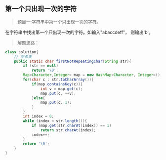 <link href="markdown.css" rel="stylesheet"></link>

## 第一个只出现一次的字符
> 题目一:字符串中第一个只出现一次的字符。
 
 在字符串中找出第一个只出现一次的字符。如输入"abaccdeff"， 则输出'b'。
> 解题思路： 

```java
class solution{
    // 哈希表
    public static char firstNotRepeatingChar(String str){
        if (str == null)
            return '\0';
        Map<Character,Integer> map = new HashMap<Character, Integer>();
        for(char c : str.toCharArray()){
            if(map.containsKey(c)){
                int v = map.get(c);
                map.put(c, ++v);
            }else{
                map.put(c, 1);
            }
        }
        int index = 0;
        while (index < str.length()){
            if (map.get(str.charAt(index)) == 1)
                return str.charAt(index);
            index++;
        }
        return '\0';
    }
}
```
